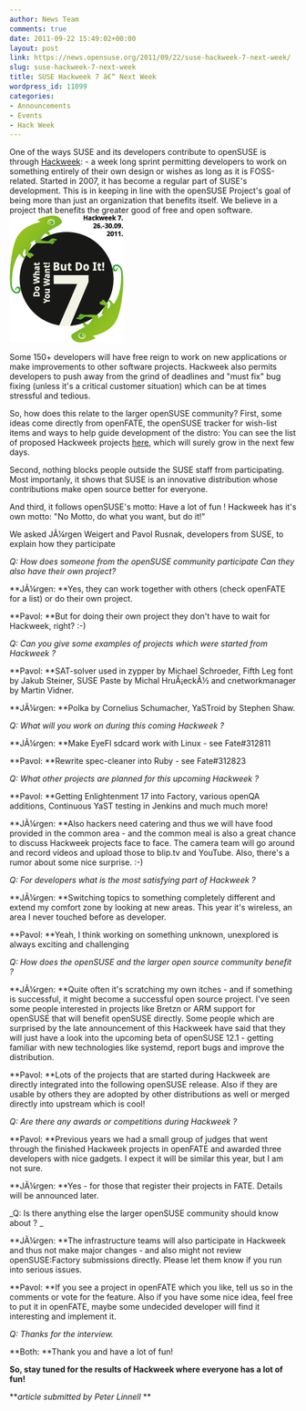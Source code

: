 ```yaml
---
author: News Team
comments: true
date: 2011-09-22 15:49:02+00:00
layout: post
link: https://news.opensuse.org/2011/09/22/suse-hackweek-7-next-week/
slug: suse-hackweek-7-next-week
title: SUSE Hackweek 7 â€“ Next Week
wordpress_id: 11099
categories:
- Announcements
- Events
- Hack Week
---
```


One of the ways SUSE and its developers contribute to openSUSE is through [Hackweek](http://hackweek.opensuse.org): - a week long sprint permitting developers to work on something entirely of their own design or wishes as long as it is FOSS-related. Started in 2007, it has become a regular part of SUSE's development. This is in keeping in line with the openSUSE Project's goal of being more than just an organization that benefits itself. We believe in a project that benefits the greater good of free and open software.![SUSE Hackweek Logo](/wp-content/uploads/2011/09/Hackweek-7-logo.png)

Some 150+ developers will have free reign to work on new applications or make improvements to other software projects. Hackweek also permits developers to push away from the grind of deadlines and "must fix" bug fixing (unless it's a critical customer situation) which can be at times stressful and tedious.

So, how does this relate to the larger openSUSE community? First, some ideas come directly from openFATE, the openSUSE tracker for wish-list items and ways to help guide development of the distro: You can see the list of proposed Hackweek projects [here](https://features.opensuse.org/hackweek), which will surely grow in the next few days.

Second, nothing blocks people outside the SUSE staff from participating. Most importanly, it shows that SUSE is an innovative distribution whose contributions make open source better for everyone.

And third, it follows openSUSE's motto: Have a lot of fun ! Hackweek has it's own motto: "No Motto, do what you want, but do it!"

We asked JÃ¼rgen Weigert and Pavol Rusnak, developers from SUSE, to explain how they participate

_Q: How does someone from the openSUSE community participate Can they also have their own project?_

**JÃ¼rgen: **Yes, they can work together with others (check openFATE for a list) or do their own project.

**Pavol: **But for doing their own project they don't have to wait for Hackweek, right? :-)

_Q: Can you give some examples of projects which were started from Hackweek ?_

**Pavol: **SAT-solver used in zypper by Michael Schroeder, Fifth Leg font by Jakub Steiner, SUSE Paste by Michal HruÅ¡eckÃ½ and cnetworkmanager by Martin Vidner.

**JÃ¼rgen: **Polka by Cornelius Schumacher, YaSTroid by Stephen Shaw.

_Q: What will you work on during this coming Hackweek ?_

**JÃ¼rgen: **Make EyeFI sdcard work with Linux - see Fate#312811

**Pavol: **Rewrite spec-cleaner into Ruby - see Fate#312823

_Q: What other projects are planned for this upcoming Hackweek ?_

**Pavol: **Getting Enlightenment 17 into Factory, various openQA additions, Continuous YaST testing in Jenkins and much much more!

**JÃ¼rgen: **Also hackers need catering and thus we will have food provided in the common area - and the common meal is also a great chance to discuss Hackweek projects face to face. The camera team will go around and record videos and upload those to blip.tv and YouTube. Also, there's a rumor about some nice surprise. :-)

_Q: For developers what is the most satisfying part of Hackweek ?_

**JÃ¼rgen: **Switching topics to something completely different and extend my comfort zone by looking at new areas. This year it's wireless, an area I never touched before as developer.

**Pavol: **Yeah, I think working on something unknown, unexplored is always exciting and challenging

_Q: How does the openSUSE and the larger open source community benefit ?_

**JÃ¼rgen: **Quite often it's scratching my own itches - and if something is successful, it might become a successful open source project. I've seen some people interested in projects like Bretzn or ARM support for openSUSE that will benefit openSUSE directly. Some people which are surprised by the late announcement of this Hackweek have said that they will just have a look into the upcoming beta of openSUSE 12.1 - getting familiar with new technologies like systemd, report bugs and improve the distribution.

**Pavol: **Lots of the projects that are started during Hackweek are directly integrated into the following openSUSE release. Also if they are usable by others they are adopted by other distributions as well or merged directly into upstream which is cool!

_Q: Are there any awards or competitions during Hackweek ?_

**Pavol: **Previous years we had a small group of judges that went through the finished Hackweek projects in openFATE and awarded three developers with nice gadgets. I expect it will be similar this year, but I am not sure.

**JÃ¼rgen: **Yes - for those that register their projects in FATE. Details will be announced later.

_Q: Is there anything else the larger openSUSE community should know about ? _

**JÃ¼rgen: **The infrastructure teams will also participate in Hackweek and thus not make major changes - and also might not review openSUSE:Factory submissions directly. Please let them know if you run into serious issues.

**Pavol: **If you see a project in openFATE which you like, tell us so in the comments or vote for the feature. Also if you have some nice idea, feel free to put it in openFATE, maybe some undecided developer will find it interesting and implement it.

_Q: Thanks for the interview._

**Both: **Thank you and have a lot of fun!

**So, stay tuned for the results of Hackweek where everyone has a lot of fun!**

**_article submitted by Peter Linnell_
**
